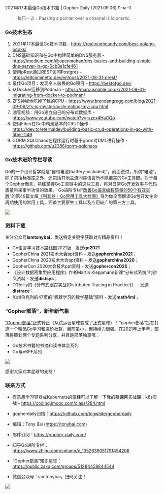 2021年17本最佳Go技术书籍 | Gopher Daily (2021.09.06) ʕ◔ϖ◔ʔ

>每日一谚：Passing a pointer over a channel is idiomatic.

### Go技术生态

1. 2021年17本最佳Go技术书籍 - https://realtoughcandy.com/best-golang-books/
2. DNS基础知识和在Go中构建简单的DNS服务器 - https://medium.com/@openmohan/dns-basics-and-building-simple-dns-server-in-go-6cb8e1cfe461
3. 使用pRest通过REST访问Postgres - https://eltonminetto.dev/en/post/2021-08-31-prest/
4. 最佳Go项目：发现令人敬畏的Go项目 - https://bestofgo.dev/
5. 从Docker迁移到Podman - https://marcusnoble.co.uk/2021-09-01-migrating-from-docker-to-podman/
6. ZFS神秘地吃掉了我的CPU - https://www.brendangregg.com/blog/2021-09-06/zfs-is-mysteriously-eating-my-cpu.html
7. 油管视频：用Go建立自己的分布式数据库 - https://www.youtube.com/watch?v=rxzcx4HaCQo
8. 使用Fiber在Go中构建基本的CRUD操作 - https://dev.to/eternaldev/building-basic-crud-operations-in-go-with-fiber-1l49
9. GORM SQLChaos在程序运行时基于gorm对DML进行操作 - https://github.com/u2386/gorm-sqlchaos


### Go技术进阶专栏导读

Go的一个设计哲学就是“自带电池(battery-included)”。前面说过，所谓“电池”，除了包括标准库之外，还包括其他主流同类语言所不能媲美的Go工具链。对于每个Gopher而言，熟练掌握Go工具链中的这些工具，将对日常Go开发效率与代码质量带来事半功倍的效果。 Go进阶专栏“[改善Go语⾔编程质量的50个有效实践](https://mp.weixin.qq.com/s/RThCEQOdytQxwrMP7XRTRw)”的第49篇文章[《利其器！Go常用工具大检阅》](https://www.imooc.com/read/87/article/2479)将为你全面解读Go包开发生命周期使用的常用工具，涵盖主要原生工具以及应用较广的第三方工具。

![](http://image.tonybai.com/img/202011/go-column-pgo-with-qr-and-text.png)


### 资料下载

关注公众号**iamtonybai**，发送特定关键字获取对应精品资料！

* Go语言学习技术路线图2021版 - 发送**go2021**
* GopherChina 2021技术大会ppt资料 - 发送**gopherchina2021**；
* GopherChina 2020技术大会ppt资料 - 发送**gopherchina2020**；
* GopherCon 2020大会技术ppt资料 - 发送**gophercon2020**；
* 《设计数据密集型应用程序》作者Martin Kleppmann新课“分布式系统”的讲义资料 - 发送**distsys**；
* O'Reilly的《分布式跟踪实战(Distributed Tracing in Practice)》 - 发送**distrace**；
* 加州伯克利的47页的“机器学习的数学基础”资料 - 发送**math4ml**；

### “Gopher部落”，新年新气象

[“Gopher部落”](https://mp.weixin.qq.com/s/jUqAL7hf2GmMun64BJufEA)正式转正（从试运营星球变成了正式星球）！“gopher部落”旨在打造一个精品Go学习和进阶社群，目前虽小，但持续力很强。在2021年上半年，部落将策划两个专题系列分享，并且是部落独享哦：

* Go技术书籍的书摘和读书体会系列
* Go与eBPF系列

![](http://image.tonybai.com/img/202103/gopher-tribe-zsxq-card.png)

感谢大家对本星球的支持！

### 联系方式

* 有意想学习容器或Kubernets的童鞋可以了解一下我的慕课网实战课：k8s实战 - https://coding.imooc.com/class/284.html
* gopherdaily归档：https://github.com/bigwhite/gopherdaily

* 编辑：Tony Bai (https://tonybai.com)
* 邮件订阅：https://gopher-daily.com/
* 知乎Go进阶专栏：https://www.zhihu.com/column/c_1352639051791454208
* “Gopher部落”知识星球：https://public.zsxq.com/groups/51284458844544
* 微信公众号：iamtonybai，扫码关注！

![](http://image.tonybai.com/img/202011/qrcode_for_iamtonybai.jpg)

